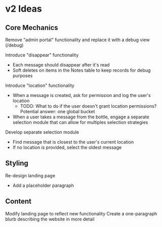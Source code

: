 # v2 Ideas

## Core Mechanics

Remove "admin portal" functionality and replace it with a debug view (/debug)

Introduce "disappear" functionality
- Each message should disappear after it's read
- Soft deletes on items in the Notes table to keep records for debug purposes

Introduce "location" functionality
- When a message is created, ask for permission and log the user's location
    - TODO: What to do if the user doesn't grant location permissions? Potential answer: one global bucket
- When a user takes a message from the bottle, engage a separate selection module that can allow for multiples selection strategies

Develop separate selection module
- Find message that is closest to the user's current location
- If no location is provided, select the oldest message

## Styling

Re-design landing page
- Add a placeholder paragraph

## Content

Modify landing page to reflect new functionality
Create a one-paragraph blurb describing the website in more detail
